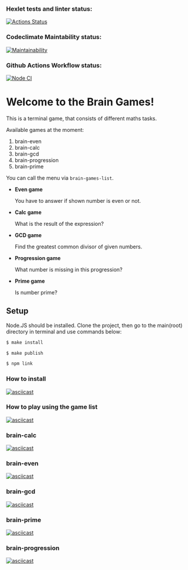 ### Hexlet tests and linter status:
[![Actions Status](https://github.com/Activx-nV/frontend-project-lvl1/workflows/hexlet-check/badge.svg)](https://github.com/Activx-nV/frontend-project-lvl1/actions)
### Codeclimate Maintability status:
[![Maintainability](https://api.codeclimate.com/v1/badges/3e1b18fd1da2399fb7f3/maintainability)](https://codeclimate.com/github/Activx-nV/frontend-project-lvl1/maintainability)
### Github Actions Workflow status:
[![Node CI](https://github.com/Activx-nV/frontend-project-lvl1/actions/workflows/lint.yml/badge.svg?branch=main&event=push)](https://github.com/Activx-nV/frontend-project-lvl1/actions/workflows/lint.yml)

# Welcome to the Brain Games!
This is a terminal game, that consists of different maths tasks.

Available games at the moment:

1) brain-even
2) brain-calc
3) brain-gcd
4) brain-progression
5) brain-prime

You can call the menu via ```brain-games-list```.

- **Even game**

  You have to answer if shown number is even or not.

- **Calc game**

  What is the result of the expression?

- **GCD game**

  Find the greatest common divisor of given numbers.

- **Progression game**

  What number is missing in this progression?

- **Prime game**

  Is number prime?

## Setup
Node.JS should be installed. Clone the project, then go to the main(root) directory in terminal and use commands below:

```sh
$ make install
```

```sh
$ make publish
```

```sh
$ npm link
```

### How to install
[![asciicast](https://asciinema.org/a/547124.svg)](https://asciinema.org/a/547124)
### How to play using the game list
[![asciicast](https://asciinema.org/a/417253.svg)](https://asciinema.org/a/417253)

### brain-calc
[![asciicast](https://asciinema.org/a/547130.svg)](https://asciinema.org/a/547130)

### brain-even
[![asciicast](https://asciinema.org/a/547131.svg)](https://asciinema.org/a/547131)

### brain-gcd
[![asciicast](https://asciinema.org/a/547132.svg)](https://asciinema.org/a/547132)

### brain-prime
[![asciicast](https://asciinema.org/a/547136.svg)](https://asciinema.org/a/547136)

### brain-progression
[![asciicast](https://asciinema.org/a/547153.svg)](https://asciinema.org/a/547153)
